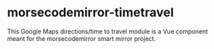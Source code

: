 # morsecodemirror-timetravel
This Google Maps directions/time to travel module is a Vue component meant for the morsecodemirror smart mirror project.
